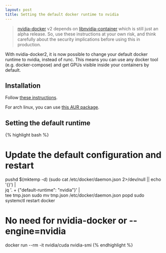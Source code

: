 ```yaml
---
layout: post
title: Setting the default docker runtime to nvidia
---
```


> [nvidia-docker](https://github.com/NVIDIA/nvidia-docker) v2 depends on [libnvidia-container](https://github.com/NVIDIA/libnvidia-container) which is still just an alpha release.
> So, use these instructions at your own risk, and think carefully about the security implications before using this in production.

With nvidia-docker2, it is now possible to change your default docker runtime to nvidia, instead of runc.
This means you can use any docker tool (e.g. docker-compose) and get GPUs visible inside your containers by default.

## Installation

Follow [these instructions](https://github.com/NVIDIA/nvidia-docker/wiki/Installation-(version-2.0)).

For arch linux, you can use [this AUR package](https://aur.archlinux.org/packages/nvidia-docker2/).

## Setting the default runtime

{% highlight bash %}
# Update the default configuration and restart
pushd $(mktemp -d)
(sudo cat /etc/docker/daemon.json 2>/dev/null || echo '{}') | \
    jq '. + {"default-runtime": "nvidia"}' | \
    tee tmp.json
sudo mv tmp.json /etc/docker/daemon.json
popd
sudo systemctl restart docker

# No need for nvidia-docker or --engine=nvidia
docker run --rm -it nvidia/cuda nvidia-smi
{% endhighlight %}
